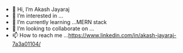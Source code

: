 - 👋 Hi, I’m Akash Jayaraj
- 👀 I’m interested in ...
- 🌱 I’m currently learning ...MERN stack
- 💞️ I’m looking to collaborate on ...
- 📫 How to reach me ...https://www.linkedin.com/in/akash-jayaraj-7a3a01104/


